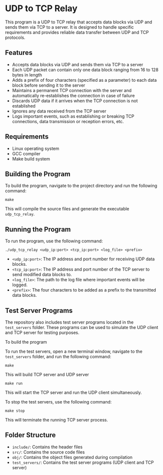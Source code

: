 # UDP to TCP Relay

This program is a UDP to TCP relay that accepts data blocks via UDP and sends them via TCP to a server. It is designed to handle specific requirements and provides reliable data transfer between UDP and TCP protocols.

## Features

- Accepts data blocks via UDP and sends them via TCP to a server
- Each UDP packet can contain only one data block ranging from 16 to 128 bytes in length
- Adds a prefix of four characters (specified as a parameter) to each data block before sending it to the server
- Maintains a permanent TCP connection with the server and automatically re-establishes the connection in case of failure
- Discards UDP data if it arrives when the TCP connection is not established
- Ignores any data received from the TCP server
- Logs important events, such as establishing or breaking TCP connections, data transmission or reception errors, etc.

## Requirements

- Linux operating system
- GCC compiler
- Make build system

## Building the Program

To build the program, navigate to the project directory and run the following command:

```
make
```

This will compile the source files and generate the executable `udp_tcp_relay`.

## Running the Program

To run the program, use the following command:

```
./udp_tcp_relay <udp_ip:port> <tcp_ip:port> <log_file> <prefix>
```

- `<udp_ip:port>`: The IP address and port number for receiving UDP data blocks.
- `<tcp_ip:port>`: The IP address and port number of the TCP server to send modified data blocks to.
- `<log_file>`: The path to the log file where important events will be logged.
- `<prefix>`: The four characters to be added as a prefix to the transmitted data blocks.

## Test Server Programs

The repository also includes test server programs located in the `test_servers` folder. These programs can be used to simulate the UDP client and TCP server for testing purposes.

To build the program 

To run the test servers, open a new terminal window, navigate to the `test_servers` folder, and run the following command:

```
make
```

This will build TCP server and UDP server


```
make run
```

This will start the TCP server and run the UDP client simultaneously.

To stop the test servers, use the following command:

```
make stop
```

This will terminate the running TCP server process.

## Folder Structure

- `include/`: Contains the header files
- `src/`: Contains the source code files
- `obj/`: Contains the object files generated during compilation
- `test_servers/`: Contains the test server programs (UDP client and TCP server)
